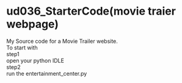 # ud036_StarterCode(movie traier webpage)
My Source code for a Movie Trailer website.
</br>To start with
 </br>step1 
</br>open your python IDLE
 </br>step2
</br>run the entertainment_center.py

